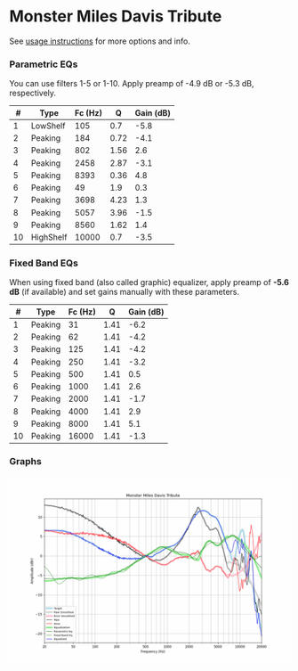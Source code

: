 # Monster Miles Davis Tribute
See [usage instructions](https://github.com/jaakkopasanen/AutoEq#usage) for more options and info.

### Parametric EQs
You can use filters 1-5 or 1-10. Apply preamp of -4.9 dB or -5.3 dB, respectively.

|   # | Type      |   Fc (Hz) |    Q |   Gain (dB) |
|-----|-----------|-----------|------|-------------|
|   1 | LowShelf  |       105 | 0.7  |        -5.8 |
|   2 | Peaking   |       184 | 0.72 |        -4.1 |
|   3 | Peaking   |       802 | 1.56 |         2.6 |
|   4 | Peaking   |      2458 | 2.87 |        -3.1 |
|   5 | Peaking   |      8393 | 0.36 |         4.8 |
|   6 | Peaking   |        49 | 1.9  |         0.3 |
|   7 | Peaking   |      3698 | 4.23 |         1.3 |
|   8 | Peaking   |      5057 | 3.96 |        -1.5 |
|   9 | Peaking   |      8560 | 1.62 |         1.4 |
|  10 | HighShelf |     10000 | 0.7  |        -3.5 |

### Fixed Band EQs
When using fixed band (also called graphic) equalizer, apply preamp of **-5.6 dB** (if available) and set gains manually with these parameters.

|   # | Type    |   Fc (Hz) |    Q |   Gain (dB) |
|-----|---------|-----------|------|-------------|
|   1 | Peaking |        31 | 1.41 |        -6.2 |
|   2 | Peaking |        62 | 1.41 |        -4.2 |
|   3 | Peaking |       125 | 1.41 |        -4.2 |
|   4 | Peaking |       250 | 1.41 |        -3.2 |
|   5 | Peaking |       500 | 1.41 |         0.5 |
|   6 | Peaking |      1000 | 1.41 |         2.6 |
|   7 | Peaking |      2000 | 1.41 |        -1.7 |
|   8 | Peaking |      4000 | 1.41 |         2.9 |
|   9 | Peaking |      8000 | 1.41 |         5.1 |
|  10 | Peaking |     16000 | 1.41 |        -1.3 |

### Graphs
![](./Monster%20Miles%20Davis%20Tribute.png)
